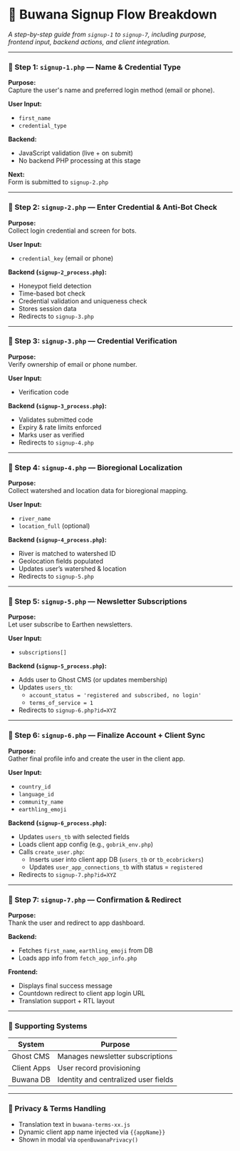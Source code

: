 # 🧭 Buwana Signup Flow Breakdown
*A step-by-step guide from `signup-1` to `signup-7`, including purpose, frontend input, backend actions, and client integration.*

---

### 🧩 Step 1: `signup-1.php` — Name & Credential Type

**Purpose:**  
Capture the user's name and preferred login method (email or phone).

**User Input:**
- `first_name`
- `credential_type`

**Backend:**
- JavaScript validation (live + on submit)
- No backend PHP processing at this stage

**Next:**  
Form is submitted to `signup-2.php`

---

### 🧩 Step 2: `signup-2.php` — Enter Credential & Anti-Bot Check

**Purpose:**  
Collect login credential and screen for bots.

**User Input:**
- `credential_key` (email or phone)

**Backend (`signup-2_process.php`):**
- Honeypot field detection
- Time-based bot check
- Credential validation and uniqueness check
- Stores session data
- Redirects to `signup-3.php`

---

### 🧩 Step 3: `signup-3.php` — Credential Verification

**Purpose:**  
Verify ownership of email or phone number.

**User Input:**
- Verification code

**Backend (`signup-3_process.php`):**
- Validates submitted code
- Expiry & rate limits enforced
- Marks user as verified
- Redirects to `signup-4.php`

---

### 🧩 Step 4: `signup-4.php` — Bioregional Localization

**Purpose:**  
Collect watershed and location data for bioregional mapping.

**User Input:**
- `river_name`
- `location_full` (optional)

**Backend (`signup-4_process.php`):**
- River is matched to watershed ID
- Geolocation fields populated
- Updates user’s watershed & location
- Redirects to `signup-5.php`

---

### 🧩 Step 5: `signup-5.php` — Newsletter Subscriptions

**Purpose:**  
Let user subscribe to Earthen newsletters.

**User Input:**
- `subscriptions[]`

**Backend (`signup-5_process.php`):**
- Adds user to Ghost CMS (or updates membership)
- Updates `users_tb`:
  - `account_status = 'registered and subscribed, no login'`
  - `terms_of_service = 1`
- Redirects to `signup-6.php?id=XYZ`

---

### 🧩 Step 6: `signup-6.php` — Finalize Account + Client Sync

**Purpose:**  
Gather final profile info and create the user in the client app.

**User Input:**
- `country_id`
- `language_id`
- `community_name`
- `earthling_emoji`

**Backend (`signup-6_process.php`):**
- Updates `users_tb` with selected fields
- Loads client app config (e.g., `gobrik_env.php`)
- Calls `create_user.php`:
  - Inserts user into client app DB (`users_tb` or `tb_ecobrickers`)
  - Updates `user_app_connections_tb` with status = `registered`
- Redirects to `signup-7.php?id=XYZ`

---

### 🧩 Step 7: `signup-7.php` — Confirmation & Redirect

**Purpose:**  
Thank the user and redirect to app dashboard.

**Backend:**
- Fetches `first_name`, `earthling_emoji` from DB
- Loads app info from `fetch_app_info.php`

**Frontend:**
- Displays final success message
- Countdown redirect to client app login URL
- Translation support + RTL layout

---

### 🔄 Supporting Systems

| System       | Purpose                              |
|--------------|--------------------------------------|
| Ghost CMS    | Manages newsletter subscriptions     |
| Client Apps  | User record provisioning             |
| Buwana DB    | Identity and centralized user fields |

---

### 🔐 Privacy & Terms Handling

- Translation text in `buwana-terms-xx.js`
- Dynamic client app name injected via `{{appName}}`
- Shown in modal via `openBuwanaPrivacy()`

